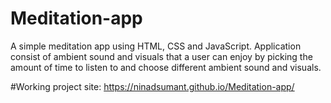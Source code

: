 # Meditation-app
A simple meditation app using HTML, CSS and JavaScript.
Application consist of ambient sound and visuals
that a user can enjoy by picking the amount of time to listen to and choose different ambient sound and visuals. 

#Working project site: 
https://ninadsumant.github.io/Meditation-app/
